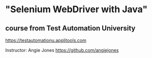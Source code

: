 # "Selenium WebDriver with Java"

## course from Test Automation University
https://testautomationu.applitools.com

Instructor: Angie Jones
https://github.com/angiejones
